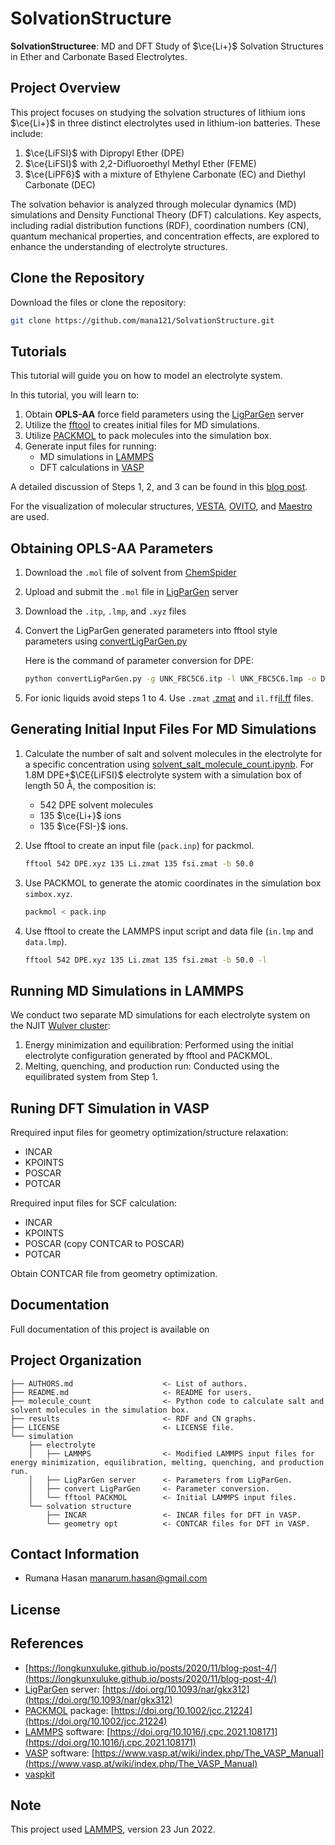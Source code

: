 # SolvationStructure

**SolvationStructuree**: MD and DFT Study of $\ce{Li+}$ Solvation Structures in Ether and Carbonate Based Electrolytes.

## Project Overview

This project focuses on studying the solvation structures of lithium ions $\ce{Li+}$ in three distinct electrolytes used in lithium-ion batteries. These include: 

1. $\ce{LiFSI}$ with Dipropyl Ether (DPE)
2. $\ce{LiFSI}$ with 2,2-Difluoroethyl Methyl Ether (FEME)
3. $\ce{LiPF6}$ with a mixture of Ethylene Carbonate (EC) and Diethyl Carbonate (DEC)
   
The solvation behavior is analyzed through molecular dynamics (MD) simulations and Density Functional Theory (DFT) calculations. Key aspects, including radial distribution functions (RDF), coordination numbers (CN), quantum mechanical properties, and concentration effects, are explored to enhance the understanding of electrolyte structures.

## Clone the Repository

Download the files or clone the repository:

```bash
git clone https://github.com/mana121/SolvationStructure.git
```

## Tutorials

This tutorial will guide you on how to model an electrolyte system.

In this tutorial, you will learn to:

1. Obtain **OPLS-AA** force field parameters using the [LigParGen](https://traken.chem.yale.edu/ligpargen/) server
2. Utilize the [fftool](https://github.com/paduagroup/fftool) to creates initial files for MD simulations.
3. Utilize [PACKMOL](https://m3g.github.io/packmol/) to pack molecules into the simulation box.
4. Generate input files for running:
   - MD simulations in [LAMMPS](https://lammps.org/#gsc.tab=0)
   - DFT calculations in [VASP](https://www.vasp.at)
  
A detailed discussion of Steps 1, 2, and 3 can be found in this [blog post](https://longkunxuluke.github.io/posts/2020/11/blog-post-4/).

For the visualization of molecular structures, [VESTA](https://jp-minerals.org/vesta/en/), [OVITO](https://www.ovito.org), and [Maestro](https://www.schrodinger.com/platform/products/maestro/) are used.

## Obtaining **OPLS-AA** Parameters

1. Download the `.mol` file of solvent from [ChemSpider](https://www.chemspider.com/Chemical-Structure.7030.html)
2. Upload and submit the `.mol` file in [LigParGen](https://traken.chem.yale.edu/ligpargen/) server
3. Download the `.itp`, `.lmp`, and `.xyz` files
4. Convert the LigParGen generated parameters into fftool style parameters using [convertLigParGen.py](https://github.com/mccg-pas/group-wiki/tree/master/Scripts/ILMD)

   Here is the command of parameter conversion for DPE:
   
   ```bash
   python convertLigParGen.py -g UNK_FBC5C6.itp -l UNK_FBC5C6.lmp -o DPE.ff
   ```
5. For ionic liquids avoid steps 1 to 4. Use `.zmat` [.zmat](https://github.com/paduagroup/clandp) and `il.ff`[il.ff](https://github.com/paduagroup/clandp) files.

## Generating Initial Input Files For MD Simulations

1. Calculate the number of salt and solvent molecules in the electrolyte for a specific concentration using [solvent_salt_molecule_count.ipynb](https://github.com/mana121/SolvationStructure/tree/main/molecule_count). For 1.8M DPE+$\CE{LiFSI}$ electrolyte system with a simulation box of length 50 Å, the composition is:
   * 542 DPE solvent molecules
   * 135 $\ce{Li+}$ ions
   * 135 $\ce{FSI-}$ ions.
     
3. Use fftool to create an input file (`pack.inp`) for packmol. 

   ```bash
   fftool 542 DPE.xyz 135 Li.zmat 135 fsi.zmat -b 50.0  
   ```
4. Use PACKMOL to generate the atomic coordinates in the simulation box `simbox.xyz`.

   ```bash
   packmol < pack.inp      
   ```

5. Use fftool to create the LAMMPS input script and data file (`in.lmp` and `data.lmp`).

   ```bash
   fftool 542 DPE.xyz 135 Li.zmat 135 fsi.zmat -b 50.0 -l
   ```

## Running MD Simulations in LAMMPS

   We conduct two separate MD simulations for each electrolyte system on the NJIT [Wulver cluster](https://arcs-njit-edu.github.io/Docs/clusters/wulver/):

   1. Energy minimization and equilibration: Performed using the initial electrolyte configuration generated by fftool and PACKMOL.
   2. Melting, quenching, and production run: Conducted using the equilibrated system from Step 1.

## Runing DFT Simulation in VASP

Rrequired input files for geometry optimization/structure relaxation:

  - INCAR
  - KPOINTS
  - POSCAR
  - POTCAR

Rrequired input files for SCF calculation:

  - INCAR
  - KPOINTS
  - POSCAR (copy CONTCAR to POSCAR)
  - POTCAR

Obtain CONTCAR file from geometry optimization.

## Documentation

Full documentation of this project is available on 

## Project Organization


```
├── AUTHORS.md                    <- List of authors.
├── README.md                     <- README for users.
├── molecule_count                <- Python code to calculate salt and solvent molecules in the simulation box.
├── results                       <- RDF and CN graphs.
├── LICENSE                       <- LICENSE file.
└── simulation
    ├── electrolyte
    │   ├── LAMMPS                <- Modified LAMMPS input files for energy minimization, equilibration, melting, quenching, and production run.
    │   ├── LigParGen server      <- Parameters from LigParGen.
    │   ├── convert LigParGen     <- Parameter conversion.
    │   └── fftool PACKMOL        <- Initial LAMMPS input files.
    └── solvation structure
        ├── INCAR                 <- INCAR files for DFT in VASP.
        └── geometry opt          <- CONTCAR files for DFT in VASP.
```


## Contact Information

- Rumana Hasan [manarum.hasan@gmail.com](manarum.hasan@gmail.com)

## License



## References

- [https://longkunxuluke.github.io/posts/2020/11/blog-post-4/](https://longkunxuluke.github.io/posts/2020/11/blog-post-4/)
- [LigParGen](https://traken.chem.yale.edu/ligpargen/) server: [https://doi.org/10.1093/nar/gkx312](https://doi.org/10.1093/nar/gkx312)
- [PACKMOL](https://m3g.github.io/packmol/) package: [https://doi.org/10.1002/jcc.21224](https://doi.org/10.1002/jcc.21224)
- [LAMMPS](https://lammps.org/#gsc.tab=0) software: [https://doi.org/10.1016/j.cpc.2021.108171](https://doi.org/10.1016/j.cpc.2021.108171)
- [VASP](https://www.vasp.at) software: [https://www.vasp.at/wiki/index.php/The_VASP_Manual](https://www.vasp.at/wiki/index.php/The_VASP_Manual)
- [vaspkit](https://vaspkit.com)

## Note

This project used [LAMMPS](https://lammps.org/#gsc.tab=0), version 23 Jun 2022.
